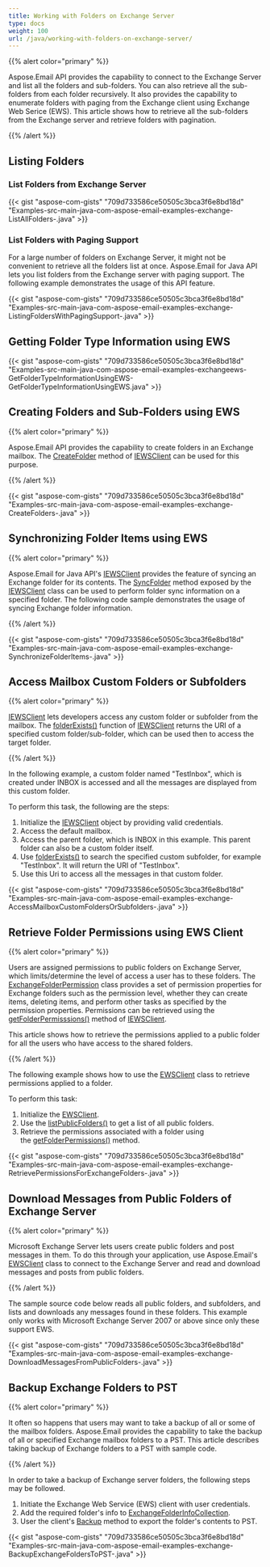 ```yaml
---
title: Working with Folders on Exchange Server
type: docs
weight: 100
url: /java/working-with-folders-on-exchange-server/
---
```


{{% alert color="primary" %}} 

Aspose.Email API provides the capability to connect to the Exchange Server and list all the folders and sub-folders. You can also retrieve all the sub-folders from each folder recursively. It also provides the capability to enumerate folders with paging from the Exchange client using Exchange Web Serice (EWS). This article shows how to retrieve all the sub-folders from the Exchange server and retrieve folders with pagination.

{{% /alert %}} 
## **Listing Folders**
### **List Folders from Exchange Server**
{{< gist "aspose-com-gists" "709d733586ce50505c3bca3f6e8bd18d" "Examples-src-main-java-com-aspose-email-examples-exchange-ListAllFolders-.java" >}}
### **List Folders with Paging Support**
For a large number of folders on Exchange Server, it might not be convenient to retrieve all the folders list at once. Aspose.Email for Java API lets you list folders from the Exchange server with paging support. The following example demonstrates the usage of this API feature.

{{< gist "aspose-com-gists" "709d733586ce50505c3bca3f6e8bd18d" "Examples-src-main-java-com-aspose-email-examples-exchange-ListingFoldersWithPagingSupport-.java" >}}
## **Getting Folder Type Information using EWS**
{{< gist "aspose-com-gists" "709d733586ce50505c3bca3f6e8bd18d" "Examples-src-main-java-com-aspose-email-examples-exchangeews-GetFolderTypeInformationUsingEWS-GetFolderTypeInformationUsingEWS.java" >}}
## **Creating Folders and Sub-Folders using EWS**
{{% alert color="primary" %}} 

Aspose.Email API provides the capability to create folders in an Exchange mailbox. The [CreateFolder](https://apireference.aspose.com/java/email/com.aspose.email/IEWSClient#createFolder\(java.lang.String\)) method of [IEWSClient](https://apireference.aspose.com/java/email/com.aspose.email/IEWSClient) can be used for this purpose.

{{% /alert %}} 

{{< gist "aspose-com-gists" "709d733586ce50505c3bca3f6e8bd18d" "Examples-src-main-java-com-aspose-email-examples-exchange-CreateFolders-.java" >}}
## **Synchronizing Folder Items using EWS**
{{% alert color="primary" %}} 

Aspose.Email for Java API's [IEWSClient](https://apireference.aspose.com/java/email/com.aspose.email/IEWSClient) provides the feature of syncing an Exchange folder for its contents. The [SyncFolder](https://apireference.aspose.com/java/email/com.aspose.email/IEWSClient#syncFolder\(java.lang.String\)) method exposed by the [IEWSClient](https://apireference.aspose.com/java/email/com.aspose.email/IEWSClient) class can be used to perform folder sync information on a specified folder. The following code sample demonstrates the usage of syncing Exchange folder information.

{{% /alert %}} 

{{< gist "aspose-com-gists" "709d733586ce50505c3bca3f6e8bd18d" "Examples-src-main-java-com-aspose-email-examples-exchange-SynchronizeFolderItems-.java" >}}
## **Access Mailbox Custom Folders or Subfolders**
{{% alert color="primary" %}} 

[IEWSClient](https://apireference.aspose.com/java/email/com.aspose.email/IEWSClient) lets developers access any custom folder or subfolder from the mailbox. The [folderExists()](https://apireference.aspose.com/java/email/com.aspose.email/IEWSClient#folderExists\(java.lang.String,%20java.lang.String\)) function of [IEWSClient](https://apireference.aspose.com/java/email/com.aspose.email/IEWSClient) returns the URI of a specified custom folder/sub-folder, which can be used then to access the target folder.

{{% /alert %}} 

In the following example, a custom folder named "TestInbox", which is created under INBOX is accessed and all the messages are displayed from this custom folder.

To perform this task, the following are the steps:

1. Initialize the [IEWSClient](https://apireference.aspose.com/java/email/com.aspose.email/IEWSClient) object by providing valid credentials.
1. Access the default mailbox.
1. Access the parent folder, which is INBOX in this example. This parent folder can also be a custom folder itself.
1. Use [folderExists()](https://apireference.aspose.com/java/email/com.aspose.email/IEWSClient#folderExists\(java.lang.String,%20java.lang.String\)) to search the specified custom subfolder, for example "TestInbox". It will return the URI of "TestInbox".
1. Use this Uri to access all the messages in that custom folder.
 

{{< gist "aspose-com-gists" "709d733586ce50505c3bca3f6e8bd18d" "Examples-src-main-java-com-aspose-email-examples-exchange-AccessMailboxCustomFoldersOrSubfolders-.java" >}}
## **Retrieve Folder Permissions using EWS Client**
{{% alert color="primary" %}} 

Users are assigned permissions to public folders on Exchange Server, which limits/determine the level of access a user has to these folders. The [ExchangeFolderPermission](https://apireference.aspose.com/java/email/com.aspose.email/ExchangeFolderPermission) class provides a set of permission properties for Exchange folders such as the permission level, whether they can create items, deleting items, and perform other tasks as specified by the permission properties. Permissions can be retrieved using the [getFolderPermisssions()](https://apireference.aspose.com/java/email/com.aspose.email/IEWSClient#getFolderPermissions\(java.lang.String\)) method of [IEWSClient](https://apireference.aspose.com/java/email/com.aspose.email/IEWSClient).

This article shows how to retrieve the permissions applied to a public folder for all the users who have access to the shared folders.

{{% /alert %}} 


The following example shows how to use the [EWSClient](https://apireference.aspose.com/java/email/com.aspose.email/ewsclient) class to retrieve permissions applied to a folder.

To perform this task:

1. Initialize the [EWSClient](https://apireference.aspose.com/java/email/com.aspose.email/ewsclient).
1. Use the [listPublicFolders()](https://apireference.aspose.com/java/email/com.aspose.email/IEWSClient#listPublicFolders\(\)) to get a list of all public folders.
1. Retrieve the permissions associated with a folder using the [getFolderPermissions()](https://apireference.aspose.com/java/email/com.aspose.email/IEWSClient#getFolderPermissions\(java.lang.String\)) method.
 

{{< gist "aspose-com-gists" "709d733586ce50505c3bca3f6e8bd18d" "Examples-src-main-java-com-aspose-email-examples-exchange-RetrievePermissionsForExchangeFolders-.java" >}}
## **Download Messages from Public Folders of Exchange Server**
{{% alert color="primary" %}} 

Microsoft Exchange Server lets users create public folders and post messages in them. To do this through your application, use Aspose.Email's [EWSClient](https://apireference.aspose.com/java/email/com.aspose.email/ewsclient) class to connect to the Exchange Server and read and download messages and posts from public folders.

{{% /alert %}} 

The sample source code below reads all public folders, and subfolders, and lists and downloads any messages found in these folders. This example only works with Microsoft Exchange Server 2007 or above since only these support EWS.

{{< gist "aspose-com-gists" "709d733586ce50505c3bca3f6e8bd18d" "Examples-src-main-java-com-aspose-email-examples-exchange-DownloadMessagesFromPublicFolders-.java" >}}
## **Backup Exchange Folders to PST**
{{% alert color="primary" %}} 

It often so happens that users may want to take a backup of all or some of the mailbox folders. Aspose.Email provides the capability to take the backup of all or specified Exchange mailbox folders to a PST. This article describes taking backup of Exchange folders to a PST with sample code.

{{% /alert %}} 

In order to take a backup of Exchange server folders, the following steps may be followed.

1. Initiate the Exchange Web Service (EWS) client with user credentials.
1. Add the required folder's info to [ExchangeFolderInfoCollection](https://apireference.aspose.com/java/email/com.aspose.email/ExchangeFolderInfoCollection).
1. User the client's [Backup](https://apireference.aspose.com/java/email/com.aspose.email/IEWSClient#backup\(com.aspose.email.ExchangeFolderInfoCollection,%20java.io.OutputStream,%20int\)) method to export the folder's contents to PST.
 

{{< gist "aspose-com-gists" "709d733586ce50505c3bca3f6e8bd18d" "Examples-src-main-java-com-aspose-email-examples-exchange-BackupExchangeFoldersToPST-.java" >}}
